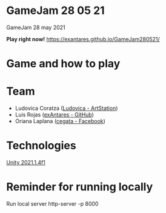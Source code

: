 # GameJam 28 05 21
GameJam 28 may 2021

**Play right now!**
https://exantares.github.io/GameJam280521/

# Game and how to play

# Team
 - Ludovica Coratza ([Ludovica - ArtStation](https://ludovicacoratza.artstation.com))
 - Luis Rojas ([exAntares - GitHub](https://github.com/exAntares))
 - Oriana Laplana ([cegata - Facebook](https://www.facebook.com/cegata/))

# Technologies
[Unity 2021.1.4f1](https://unity3d.com/get-unity/download/archive)

# Reminder for running locally
Run local server
http-server -p 8000